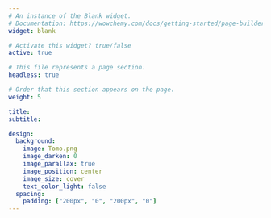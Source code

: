 ```yaml
---
# An instance of the Blank widget.
# Documentation: https://wowchemy.com/docs/getting-started/page-builder/
widget: blank

# Activate this widget? true/false
active: true

# This file represents a page section.
headless: true

# Order that this section appears on the page.
weight: 5

title: 
subtitle:

design:
  background:
    image: Tomo.png
    image_darken: 0
    image_parallax: true
    image_position: center
    image_size: cover
    text_color_light: false
  spacing:
    padding: ["200px", "0", "200px", "0"]
---
```

